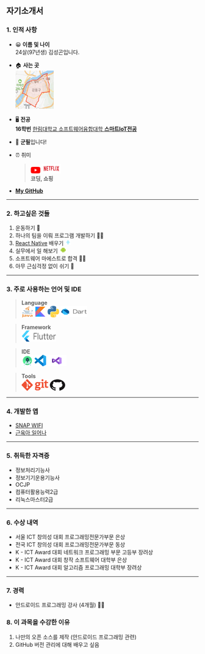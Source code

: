 ## 자기소개서  

### **1. 인적 사항**
* 😀 **이름 및 나이**  
  24살(97년생) 김성곤입니다.  
* 🏠 **사는 곳**  
  <img src = resume/living.PNG width = 100 height = 100/>  
  
* 🖥 **전공**  
  **16학번** 
  [한림대학교 소프트웨어융합대학 **스마트IoT전공**][hallym]

* 🔫 **군필**입니다!
  
* ⏰ 취미  
    > [<img src = resume/youtube.png width = 25 height = 17/>][youtube] 
    [<img src = resume/netflix.png width = 50 height = 25/>][netflix]  
    **코딩, 쇼핑**
 
 * [**My GitHub**][github]  
  
----------------  

### **2. 하고싶은 것들**
1. 운동하기 💪
2. 하나의 팀을 이뤄 프로그램 개발하기 👨‍💻
3. [React Native][react_native] 배우기 <img src = resume/react.png width = 15 height = 15/>
4. 실무에서 일 해보기 <img src = resume/android.png width = 20 height = 15/> 
5. 소프트웨어 마에스트로 합격 👨‍🎓
6. 아무 근심걱정 없이 쉬기 🛫

----------------------

### **3. 주로 사용하는 언어 및 IDE**  

> **Language**  
[<img src = resume/java.png width = 30 height = 30/>][java]
[<img src = resume/kotlin.png width = 30 height = 30/>][kotlin]
[<img src = resume/python.png width = 30 height = 30/>][python]
[<img src = resume/dart.png width = 70 height = 30/>][dart]

> **Framework**  
[<img src = resume/flutter.png width = 90 height = 30/>][flutter]

> **IDE**  
[<img src = resume/as.png width = 30 height = 30/>][androidd_studio]
[<img src = resume/vscode.png width = 30 height = 30/>][visual_studio]
[<img src = resume/vs.png width = 50 height = 30/>][vscode]

> **Tools**  
[<img src = resume/git.png width = 70 height = 30/>][git]
[<img src = resume/github.png width = 40 height = 30/>][github]

-----------------

### **4. 개발한 앱**
* [SNAP WIFI][snap]  
* [근육아 일어나][muscle]

-----------------
### **5. 취득한 자격증**
* 정보처리기능사
* 정보기기운용기능사
* OCJP
* 컴퓨터활용능력2급
* 리눅스마스터2급

---------------------

### **6. 수상 내역**
* 서울 ICT 창의성 대회 프로그래밍전문가부문 은상
* 전국 ICT 창의성 대회 프로그래밍전문가부문 동상
* K - ICT Award 대회 네트워크 프로그래밍 부문 고등부 장려상
* K - ICT Award 대회 창작 소프트웨어 대학부 은상
* K - ICT Award 대회 알고리즘 프로그래밍 대학부 장려상

--------------------- 

### **7. 경력**
* 안드로이드 프로그래밍 강사 (4개월) 👨‍🏫

### **8. 이 과목을 수강한 이유**
1. 나만의 오픈 소스를 제작 (안드로이드 프로그래밍 관련)
2. GitHub 버전 관리에 대해 배우고 싶음



[hallym]: https://sw.hallym.ac.kr/
[github]: https://github.com/HanBI24
[youtube]: https://www.youtube.com/
[netflix]: https://www.netflix.com/kr/
[java]: https://www.oracle.com/java/
[kotlin]: https://kotlinlang.org/
[python]: https://www.python.org/
[dart]: https://dart.dev/
[flutter]: https://flutter-ko.dev/
[visual_studio]: https://visualstudio.microsoft.com/ko/
[vscode]: https://code.visualstudio.com/
[androidd_studio]: https://developer.android.com/studio
[git]: https://git-scm.com/
[github]: https://github.com/
[snap]: https://play.google.com/store/apps/details?id=com.Dev.unknown.snapwifi&hl=ko
[muscle]: https://play.google.com/store/apps/details?id=muscle.kim.musclekim&hl=ko
[react_native]: https://reactnative.dev/

